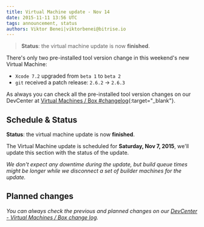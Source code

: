 ```yaml
---
title: Virtual Machine update - Nov 14
date: 2015-11-11 13:56 UTC
tags: announcement, status
authors: Viktor Benei|viktorbenei@bitrise.io
---
```


> **Status**: the virtual machine update is now **finished**.

There's only two pre-installed tool version change in this weekend's new Virtual Machine:

* `Xcode 7.2` upgraded from `beta 1` to `beta 2`
* `git` received a patch release: `2.6.2` -> `2.6.3`

As always you can check all the pre-installed tool version
changes on our DevCenter at [Virtual Machines / Box #changelog](http://devcenter.bitrise.io/docs/vm-box-changelog){:target="_blank"}.


## Schedule & Status

**Status**: the virtual machine update is now **finished**.

The Virtual Machine update is scheduled for **Saturday, Nov 7, 2015**,
we'll update this section with the status of the update.

*We don't expect any downtime during the update, but build queue
times might be longer while we disconnect a set of
builder machines for the update.*


## Planned changes

*You can always check the previous and planned changes
on our [DevCenter - Virtual Machines / Box change log](http://devcenter.bitrise.io/docs/vm-box-changelog).*
